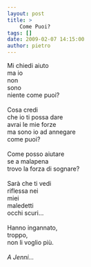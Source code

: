 ```yaml
---
layout: post
title: >
    Come Puoi?
tags: []
date: 2009-02-07 14:15:00
author: pietro
---
```

Mi chiedi aiuto<br/>ma io<br/>non<br/>sono<br/>niente come puoi?<br/><br/>Cosa credi<br/>che io ti possa dare<br/>avrai le mie forze<br/>ma sono io ad annegare<br/>come puoi?<br/><br/>Come posso aiutare<br/>se a malapena<br/>trovo la forza di sognare?<br/><br/>Sarà che ti vedi<br/>riflessa nei<br/>miei<br/>maledetti<br/>occhi scuri...<br/><br/>Hanno ingannato,<br/>troppo,<br/>non li voglio più.<br/><br/><span style="font-style: italic">A Jenni... </span>
